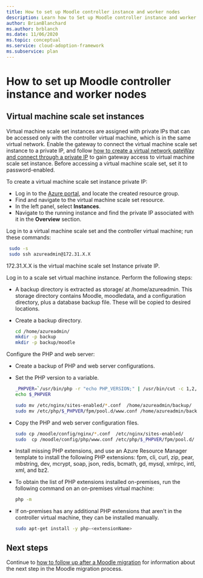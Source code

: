 ```yaml
---
title: How to set up Moodle controller instance and worker nodes
description: Learn how to Set up Moodle controller instance and worker nodes (Azure infrastructure configuration).
author: BrianBlanchard
ms.author: brblanch
ms.date: 11/06/2020
ms.topic: conceptual
ms.service: cloud-adoption-framework
ms.subservice: plan
---
```


# How to set up Moodle controller instance and worker nodes

## Virtual machine scale set instances

Virtual machine scale set instances are assigned with private IPs that can be accessed only with the controller virtual machine, which is in the same virtual network. Enable the gateway to connect the virtual machine scale set instance to a private IP, and follow [how to create a virtual network gateWay and connect through a private IP](/vpn-gateway.md) to gain gateway access to virtual machine scale set instance. Before accessing a virtual machine scale set, set it to password-enabled.

To create a virtual machine scale set instance private IP:

- Log in to the [Azure portal](https://ms.portal.azure.com/#home), and locate the created resource group.
- Find and navigate to the virtual machine scale set resource.
- In the left panel, select **Instances**.
- Navigate to the running instance and find the private IP associated with it in the **Overview** section.

Log in to a virtual machine scale set and the controller virtual machine; run these commands:

```bash
 sudo -s
 sudo ssh azureadmin@172.31.X.X
```

172.31.X.X is the virtual machine scale set Instance private IP.

Log in to a scale set virtual machine instance. Perform the following steps:

- A backup directory is extracted as storage/ at /home/azureadmin. This storage directory contains Moodle, moodledata, and a configuration directory, plus a database backup file. These will be copied to desired locations.

- Create a backup directory.

  ```bash
  cd /home/azureadmin/
  mkdir -p backup
  mkdir -p backup/moodle
  ```
        
Configure the PHP and web server:

- Create a backup of PHP and web server configurations.

- Set the PHP version to a variable.

   ```bash
  _PHPVER=`/usr/bin/php -r "echo PHP_VERSION;" | /usr/bin/cut -c 1,2,3`
  echo $_PHPVER
   ```

  ```bash
  sudo mv /etc/nginx/sites-enabled/*.conf  /home/azureadmin/backup/
  sudo mv /etc/php/$_PHPVER/fpm/pool.d/www.conf /home/azureadmin/backup/www.conf  
  ```

- Copy the PHP and web server configuration files.

  ```bash
  sudo cp /moodle/config/nginx/*.conf  /etc/nginx/sites-enabled/
  sudo  cp /moodle/config/php/www.conf /etc/php/$_PHPVER/fpm/pool.d/
  ```

- Install missing PHP extensions, and use an Azure Resource Manager template to install the following PHP extensions: fpm, cli, curl, zip, pear, mbstring, dev, mcrypt, soap, json, redis, bcmath, gd, mysql, xmlrpc, intl, xml, and bz2.
                    
- To obtain the list of PHP extensions installed on-premises, run the following command on an on-premises virtual machine:

  ```bash
  php -m
  ```

- If on-premises has any additional PHP extensions that aren't in the controller virtual machine, they can be installed manually.

  ```bash
  sudo apt-get install -y php-<extensionName>
  ```

## Next steps

Continue to [how to follow up after a Moodle migration](/migration-post.md) for information about the next step in the Moodle migration process.